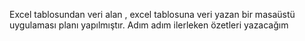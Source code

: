 Excel tablosundan veri alan , excel tablosuna veri yazan bir masaüstü uygulaması planı yapılmıştır.
Adım adım ilerleken özetleri yazacağım
